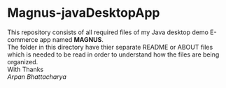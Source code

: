 # Magnus-javaDesktopApp
This repository consists of all required files of my Java desktop demo E-commerce app named <strong>MAGNUS</strong>.<br>
The folder in this directory have thier separate README or ABOUT files which is needed to be read in order to understand how the files are being organized.
<br>
With Thanks<br>
<em>Arpan Bhattacharya</em>
